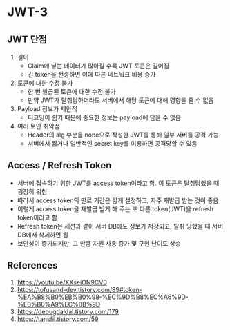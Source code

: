 # JWT-3

## JWT 단점

1. 길이
   - Claim에 넣는 데이터가 많아질 수록 JWT 토큰은 길어짐
   - 긴 token을 전송하면 이에 따른 네트워크 비용 증가
2. 토큰에 대한 수정 불가
   - 한 번 발급된 토큰에 대한 수정 불가
   - 만약 JWT가 탈취당하더라도 서버에서 해당 토큰에 대해 영향을 줄 수 없음
3. Payload 정보가 제한적
   - 디코딩이 쉽기 때문에 중요한 정보는 payload에 담을 수 없음
4. 여러 보안 취약점
   - Header의 alg 부분을 none으로 작성한 JWT를 통해 일부 서버를 공격 가능
   - 서버에서 짧거나 일반적인 secret key를 이용하면 공격당할 수 있음

## Access / Refresh Token

- 서버에 접속하기 위한 JWT를 access token이라고 함. 이 토큰은 탈취당했을 때 굉장히 위험
- 따라서 access token의 만료 기간은 짧게 설정하고, 자주 재발급 받는 것이 좋음
- 이렇게 access token을 재발급 받게 해 주는 또 다른 token(JWT)을 refresh token이라고 함
- Refresh token은 세션과 같이 서버 DB에도 정보가 저장되고, 탈취 당했을 때 서버 DB에서 삭제하면 됨
- 보안성이 증가되지만, 그 만큼 자원 사용 증가 및 구현 난이도 상승

## References

1. https://youtu.be/XXseiON9CV0
2. https://tofusand-dev.tistory.com/89#token-%EA%B8%B0%EB%B0%98-%EC%9D%B8%EC%A6%9D-%EB%B0%A9%EC%8B%9D
3. https://debugdaldal.tistory.com/179
4. https://tansfil.tistory.com/59
